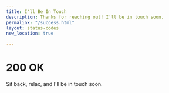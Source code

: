 ```yaml
---
title: I'll Be In Touch
description: Thanks for reaching out! I'll be in touch soon.
permalink: "/success.html"
layout: status-codes
new_location: true

---
```

# 200 OK
Sit back, relax, and I'll be in touch soon.